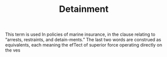 ---
title: Detainment
letter: D
permalink: "/definitions/bld-detainment.html"
body: This term is used In policies of marine insurance, in the clause relating to
  “arrests, restraints, and detain-ments.” The last two words are construed as equivalents,
  each meaning the efTect of superior force operating directly on the ves
published_at: '2018-07-07'
source: Black's Law Dictionary 2nd Ed (1910)
layout: post
---